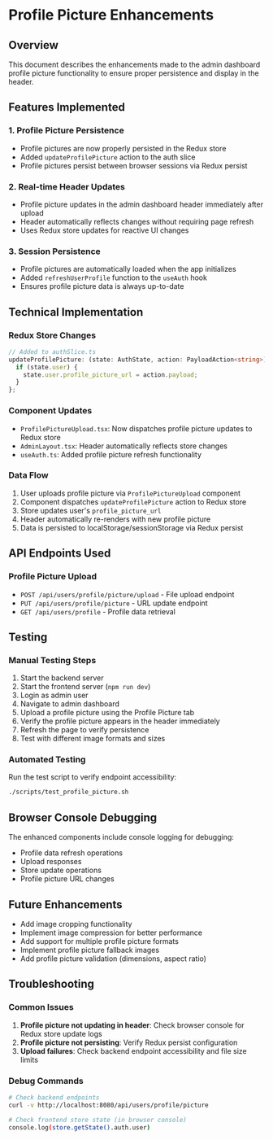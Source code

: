 # Profile Picture Enhancements

## Overview

This document describes the enhancements made to the admin dashboard profile picture functionality to ensure proper persistence and display in the header.

## Features Implemented

### 1. Profile Picture Persistence

- Profile pictures are now properly persisted in the Redux store
- Added `updateProfilePicture` action to the auth slice
- Profile pictures persist between browser sessions via Redux persist

### 2. Real-time Header Updates

- Profile picture updates in the admin dashboard header immediately after upload
- Header automatically reflects changes without requiring page refresh
- Uses Redux store updates for reactive UI changes

### 3. Session Persistence

- Profile pictures are automatically loaded when the app initializes
- Added `refreshUserProfile` function to the `useAuth` hook
- Ensures profile picture data is always up-to-date

## Technical Implementation

### Redux Store Changes

```typescript
// Added to authSlice.ts
updateProfilePicture: (state: AuthState, action: PayloadAction<string>) => {
  if (state.user) {
    state.user.profile_picture_url = action.payload;
  }
};
```

### Component Updates

- `ProfilePictureUpload.tsx`: Now dispatches profile picture updates to Redux store
- `AdminLayout.tsx`: Header automatically reflects store changes
- `useAuth.ts`: Added profile picture refresh functionality

### Data Flow

1. User uploads profile picture via `ProfilePictureUpload` component
2. Component dispatches `updateProfilePicture` action to Redux store
3. Store updates user's `profile_picture_url`
4. Header automatically re-renders with new profile picture
5. Data is persisted to localStorage/sessionStorage via Redux persist

## API Endpoints Used

### Profile Picture Upload

- `POST /api/users/profile/picture/upload` - File upload endpoint
- `PUT /api/users/profile/picture` - URL update endpoint
- `GET /api/users/profile` - Profile data retrieval

## Testing

### Manual Testing Steps

1. Start the backend server
2. Start the frontend server (`npm run dev`)
3. Login as admin user
4. Navigate to admin dashboard
5. Upload a profile picture using the Profile Picture tab
6. Verify the profile picture appears in the header immediately
7. Refresh the page to verify persistence
8. Test with different image formats and sizes

### Automated Testing

Run the test script to verify endpoint accessibility:

```bash
./scripts/test_profile_picture.sh
```

## Browser Console Debugging

The enhanced components include console logging for debugging:

- Profile data refresh operations
- Upload responses
- Store update operations
- Profile picture URL changes

## Future Enhancements

- Add image cropping functionality
- Implement image compression for better performance
- Add support for multiple profile picture formats
- Implement profile picture fallback images
- Add profile picture validation (dimensions, aspect ratio)

## Troubleshooting

### Common Issues

1. **Profile picture not updating in header**: Check browser console for Redux store update logs
2. **Profile picture not persisting**: Verify Redux persist configuration
3. **Upload failures**: Check backend endpoint accessibility and file size limits

### Debug Commands

```bash
# Check backend endpoints
curl -v http://localhost:8080/api/users/profile/picture

# Check frontend store state (in browser console)
console.log(store.getState().auth.user)
```
